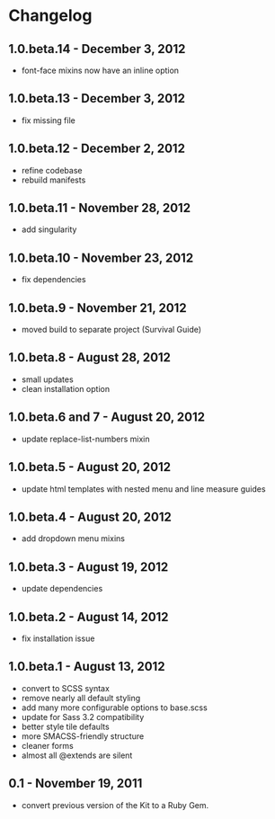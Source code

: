 # Changelog

## 1.0.beta.14 - December 3, 2012
* font-face mixins now have an inline option

## 1.0.beta.13 - December 3, 2012
* fix missing file

## 1.0.beta.12 - December 2, 2012
* refine codebase
* rebuild manifests

## 1.0.beta.11 - November 28, 2012
* add singularity

## 1.0.beta.10 - November 23, 2012
* fix dependencies

## 1.0.beta.9 - November 21, 2012
* moved build to separate project (Survival Guide)

## 1.0.beta.8 - August 28, 2012
* small updates
* clean installation option

## 1.0.beta.6 and 7 - August 20, 2012
* update replace-list-numbers mixin

## 1.0.beta.5 - August 20, 2012
* update html templates with nested menu and line measure guides

## 1.0.beta.4 - August 20, 2012
* add dropdown menu mixins

## 1.0.beta.3 - August 19, 2012
* update dependencies

## 1.0.beta.2 - August 14, 2012
* fix installation issue

## 1.0.beta.1 - August 13, 2012
* convert to SCSS syntax
* remove nearly all default styling
* add many more configurable options to base.scss
* update for Sass 3.2 compatibility
* better style tile defaults
* more SMACSS-friendly structure
* cleaner forms
* almost all @extends are silent

## 0.1 - November 19, 2011
* convert previous version of the Kit to a Ruby Gem.
